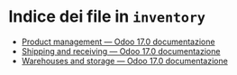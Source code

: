 # Indice dei file in `inventory`

- [Product management — Odoo 17.0 documentazione](./product_management.md)
- [Shipping and receiving — Odoo 17.0 documentazione](./shipping_receiving.md)
- [Warehouses and storage — Odoo 17.0 documentazione](./warehouses_storage.md)
